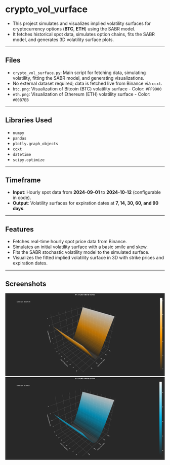 # crypto_vol_vurface

- This project simulates and visualizes implied volatility surfaces for cryptocurrency options (**BTC**, **ETH**) using the SABR model.
- It fetches historical spot data, simulates option chains, fits the SABR model, and generates 3D volatility surface plots.

---

## Files
- `crypto_vol_surface.py`: Main script for fetching data, simulating volatility, fitting the SABR model, and generating visualizations.
- No external dataset required; data is fetched live from Binance via `ccxt`.
- `btc.png`: Visualization of Bitcoin (BTC) volatility surface - Color: `#FF9900`
- `eth.png`: Visualization of Ethereum (ETH) volatility surface - Color: `#00B7EB`

---

## Libraries Used
- `numpy`
- `pandas`
- `plotly.graph_objects`
- `ccxt`
- `datetime`
- `scipy.optimize`

---

## Timeframe
- **Input**: Hourly spot data from **2024-09-01** to **2024-10-12** (configurable in code).
- **Output**: Volatility surfaces for expiration dates at **7, 14, 30, 60, and 90 days**.

---

## Features
- Fetches real-time hourly spot price data from Binance.
- Simulates an initial volatility surface with a basic smile and skew.
- Fits the SABR stochastic volatility model to the simulated surface.
- Visualizes the fitted implied volatility surface in 3D with strike prices and expiration dates.

---

## Screenshots

![Bitcoin (BTC) Volatility Surface](btc.png)
![Ethereum (ETH) Volatility Surface](eth.png)

